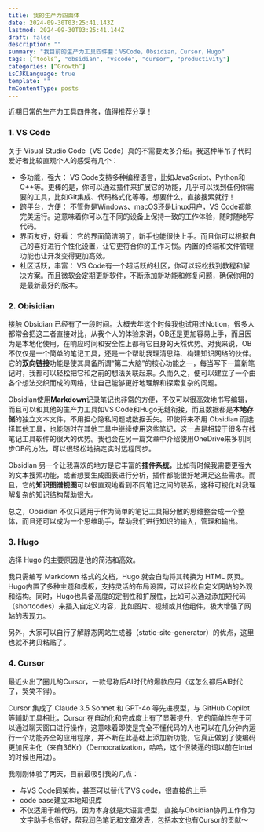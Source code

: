 ```yaml
---
title: 我的生产力四面体
date: 2024-09-30T03:25:41.143Z
lastmod: 2024-09-30T03:25:41.144Z
draft: false
description: ""
summary: "我目前的生产力工具四件套：VSCode，Obsidian，Cursor，Hugo"
tags: [“tools”, "obsidian", "vscode", "cursor", "productivity"]
categories: [“Growth”]
isCJKLanguage: true
template: ""
fmContentType: posts
---
```


近期日常的生产力工具四件套，值得推荐分享！

### **1. VS Code**

关于 Visual Studio Code（VS Code）真的不需要太多介绍。我这种半吊子代码爱好者比较直观个人的感受有几个：

- 多功能，强大：
VS Code支持多种编程语言，比如JavaScript、Python和C++等。更棒的是，你可以通过插件来扩展它的功能，几乎可以找到任何你需要的工具，比如Git集成、代码格式化等等。想要什么，直接搜索就行！
- 跨平台，方便：
不管你是Windows、macOS还是Linux用户，VS Code都能完美运行。这意味着你可以在不同的设备上保持一致的工作体验，随时随地写代码。
- 界面友好，好看：
它的界面简洁明了，新手也能很快上手。而且你可以根据自己的喜好进行个性化设置，让它更符合你的工作习惯。内置的终端和文件管理功能也让开发变得更加高效。
- 社区活跃，丰富：
VS Code有一个超活跃的社区，你可以轻松找到教程和解决方案。而且微软会定期更新软件，不断添加新功能和修复问题，确保你用的是最新最好的版本。

### **2. Obisidian**

接触 Obsidian 已经有了一段时间。大概去年这个时候我也试用过Notion，很多人都常会把这二者直接对比，从我个人的体验来讲，OB还是更加容易上手，而且因为是本地化使用，在响应时间和安全性上都有它自身的天然优势。对我来说，OB不仅仅是一个简单的笔记工具，还是一个帮助我理清思路、构建知识网络的伙伴。它的**双向链接**功能是使其具备所谓“第二大脑”的核心功能之一，每当写下一篇新笔记时，我都可以轻松把它和之前的想法关联起来。久而久之，便可以建立了一个由各个想法交织而成的网络，让自己能够更好地理解和探索复杂的问题。

Obsidian使用**Markdown**记录笔记也非常的方便，不仅可以很高效地书写编辑，而且可以和其他的生产力工具如VS Code和Hugo无缝衔接，而且数据都是**本地存储**的独立文本文件，不用担心隐私问题或数据丢失。即使将来不用 Obsidian 而选择其他工具，也能随时在其他工具中继续使用这些笔记，这一点是相较于很多在线笔记工具软件的很大的优势。我也会在另一篇文章中介绍使用OneDrive来多机同步OB的方法，可以很轻松地搞定实时远程同步。

Obsidian 另一个让我喜欢的地方是它丰富的**插件系统**，比如有时候我需要更强大的文本搜索功能，或者想要生成图表进行分析，插件都能很好地满足这些需求。而且，它的**知识图谱视图**可以很直观地看到不同笔记之间的联系，这种可视化对我理解复杂的知识结构帮助很大。

总之，Obsidian 不仅只适用于作为简单的笔记工具把分散的思维整合成一个整体，而且还可以成为一个思维助手，帮助我们进行知识的输入，管理和输出。

### **3. Hugo**

选择 Hugo 的主要原因是他的简洁和高效。

我只需编写 Markdown 格式的文档，Hugo 就会自动将其转换为 HTML 网页。Hugo内置了多种主题和模板，支持灵活的布局设置，可以轻松自定义网站的外观和结构。同时，Hugo也具备高度的定制性和扩展性，比如可以通过添加短代码（shortcodes）来插入自定义内容，比如图片、视频或其他组件，极大增强了网站的表现力。

另外，大家可以自行了解静态网站生成器（static-site-generator）的优点，这里也就不拷贝粘贴了。

### **4. Cursor**

最近火出了圈儿的Cursor，一款号称后AI时代的爆款应用（这怎么都后AI时代了，哭笑不得）。

Cursor 集成了 Claude 3.5 Sonnet 和 GPT-4o 等先进模型，与 GitHub Copilot 等辅助工具相比，Cursor 在自动化和完成度上有了显著提升，它的简单性在于可以通过聊天窗口进行操作，这意味着即使是完全不懂代码的人也可以在几分钟内运行一个功能齐全的应用程序，并不断在此基础上添加新功能，它真正做到了使编码更加民主化（来自36Kr）（Democratization，哈哈，这个很装逼的词以前在Intel的时候也用过）。

我刚刚体验了两天，目前最吸引我的几点：

- 与VS Code同架构，甚至可以替代了VS code，很直接的上手
- code base建立本地知识库
- 不仅适用于编代码，因为本身就是大语言模型，直接与Obsidian协同工作作为文字助手也很好，帮我润色笔记和文章发表，包括本文也有Cursor的贡献～
